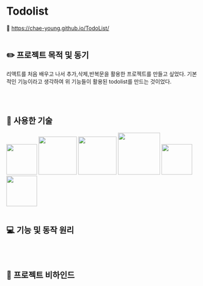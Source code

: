 # Todolist
:link: https://chae-young.github.io/TodoList/
<br>
<br>

## :pencil2: 프로젝트 목적 및 동기

리액트를 처음 배우고 나서 추가,삭제,반복문을 활용한 프로젝트를 만들고 싶었다. 기본적인 기능이라고 생각하여 위 기능들이 활용된 todolist를 만드는 것이었다.

<br>
<br>


## :speech_balloon: 사용한 기술
<img src="../TodoList/images/js.png" width="80px"/>
<img src="../TodoList/images/node.png" width="100px"/>
<img src="../TodoList/images/react.png" width="100px"/>
<img src="../TodoList/images/webpack.png" width="110px"/>
<img src="../TodoList/images/antd.jpg" width="80px"/>
<img src="../TodoList/images/styled.png" width="80px"/>

<br>
<br>

## :computer: 기능 및 동작 원리


<br>
<br>

## :cookie: 프로젝트 비하인드